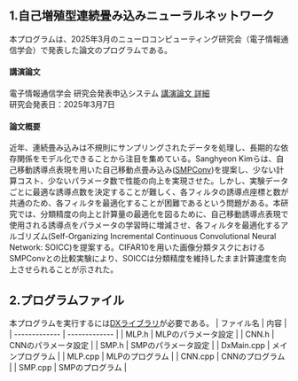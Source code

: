 ## 1.自己増殖型連続畳み込みニューラルネットワーク
本プログラムは、2025年3月のニューロコンピューティング研究会（電子情報通信学会）で発表した論文のプログラムである。
#### 講演論文
電子情報通信学会 研究会発表申込システム [講演論文 詳細](https://ken.ieice.org/ken/paper/20250307mcjn/)  
研究会発表日：2025年3月7日  
#### 論文概要
近年、連続畳み込みは不規則にサンプリングされたデータを処理し、長期的な依存関係をモデル化できることから注目を集めている。Sanghyeon Kimらは、自己移動誘導点表現を用いた自己移動点畳み込み([SMPConv](https://arxiv.org/abs/2304.02330))を提案し、少ない計算コスト、少ないパラメータ数で性能の向上を実現させた。しかし、実験データごとに最適な誘導点数を決定することが難しく、各フィルタの誘導点座標と数が共通のため、各フィルタを最適化することが困難であるという問題がある。本研究では、分類精度の向上と計算量の最適化を図るために、自己移動誘導点表現で使用される誘導点をパラメータの学習時に増減させ、各フィルタを最適化するアルゴリズム(Self-Organizing Incremental Continuous Convolutional Neural Network: SOICC)を提案する。CIFAR10を用いた画像分類タスクにおけるSMPConvとの比較実験により、SOICCは分類精度を維持したまま計算速度を向上させられることが示された。 
## 2.プログラムファイル
本プログラムを実行するには[DXライブラリ](https://dxlib.xsrv.jp/)が必要である。
| ファイル名     |    内容            |
| ------------- | -------------      |
| MLP.h         | MLPのパラメータ設定 |
| CNN.h         | CNNのパラメータ設定 |
| SMP.h         | SMPのパラメータ設定 |
| DxMain.cpp    | メインプログラム    |
| MLP.cpp       | MLPのプログラム     |
| CNN.cpp       | CNNのプログラム     |
| SMP.cpp       | SMPのプログラム     |
